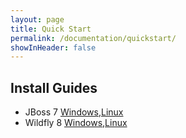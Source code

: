 ```yaml
---
layout: page
title: Quick Start
permalink: /documentation/quickstart/
showInHeader: false
---
```

## Install Guides
* JBoss 7 [Windows](./jboss7windows/),[Linux](../jboss7windows.md)
* Wildfly 8 [Windows](./wildfly8windows/),[Linux](./wildfly8linux/)


